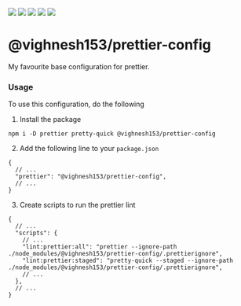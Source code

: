[![](https://img.shields.io/npm/dt/@vighnesh153/prettier-config)](https://img.shields.io/npm/dt/@vighnesh153/prettier-config)
[![](https://img.shields.io/github/issues/vighnesh153/prettier-config)](https://github.com/vighnesh153/prettier-config/issues)
[![](https://img.shields.io/github/license/vighnesh153/prettier-config)](https://github.com/vighnesh153/eslint-config-base/blob/main/LICENSE)
[![](https://img.shields.io/github/package-json/v/vighnesh153/prettier-config)](https://github.com/vighnesh153/prettier-config/blob/main/package.json)
[![](https://img.shields.io/github/package-json/keywords/vighnesh153/prettier-config)](https://github.com/vighnesh153/prettier-config/blob/main/package.json)

# @vighnesh153/prettier-config

My favourite base configuration for prettier.

### Usage
To use this configuration, do the following

1. Install the package
```shell
npm i -D prettier pretty-quick @vighnesh153/prettier-config
```
2. Add the following line to your `package.json`
```json5
{
  // ...
  "prettier": "@vighnesh153/prettier-config",
  // ...
}
```
3. Create scripts to run the prettier lint
```json5
{
  // ...
  "scripts": {
    // ...
    "lint:prettier:all": "prettier --ignore-path ./node_modules/@vighnesh153/prettier-config/.prettierignore",
    "lint:prettier:staged": "pretty-quick --staged --ignore-path ./node_modules/@vighnesh153/prettier-config/.prettierignore",
    // ...
  },
  // ...
}
```
